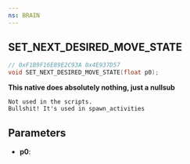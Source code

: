 ```yaml
---
ns: BRAIN
---
```

## SET_NEXT_DESIRED_MOVE_STATE

```c
// 0xF1B9F16E89E2C93A 0x4E937D57
void SET_NEXT_DESIRED_MOVE_STATE(float p0);
```

**This native does absolutely nothing, just a nullsub**

```
Not used in the scripts.  
Bullshit! It's used in spawn_activities  
```

## Parameters
* **p0**: 

